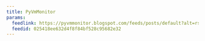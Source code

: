 ```yaml
---
title: PyVmMonitor
params:
  feedlink: https://pyvmmonitor.blogspot.com/feeds/posts/default?alt=rss
  feedid: 025418ee632d4f8f84bf528c95682e32
---
```


